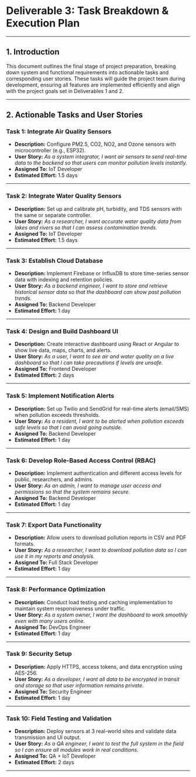 # Deliverable 3: Task Breakdown & Execution Plan

---

## 1. Introduction

This document outlines the final stage of project preparation, breaking down system and functional requirements into actionable tasks and corresponding user stories. These tasks will guide the project team during development, ensuring all features are implemented efficiently and align with the project goals set in Deliverables 1 and 2.

---

## 2. Actionable Tasks and User Stories

### Task 1: Integrate Air Quality Sensors

- **Description:** Configure PM2.5, CO2, NO2, and Ozone sensors with microcontroller (e.g., ESP32).
- **User Story:** *As a system integrator, I want air sensors to send real-time data to the backend so that users can monitor pollution levels instantly.*
- **Assigned To:** IoT Developer
- **Estimated Effort:** 1.5 days

---

### Task 2: Integrate Water Quality Sensors

- **Description:** Set up and calibrate pH, turbidity, and TDS sensors with the same or separate controller.
- **User Story:** *As a researcher, I want accurate water quality data from lakes and rivers so that I can assess contamination trends.*
- **Assigned To:** IoT Developer
- **Estimated Effort:** 1.5 days

---

### Task 3: Establish Cloud Database

- **Description:** Implement Firebase or InfluxDB to store time-series sensor data with indexing and retention policies.
- **User Story:** *As a backend engineer, I want to store and retrieve historical sensor data so that the dashboard can show past pollution trends.*
- **Assigned To:** Backend Developer
- **Estimated Effort:** 1 day

---

### Task 4: Design and Build Dashboard UI

- **Description:** Create interactive dashboard using React or Angular to show live data, maps, charts, and alerts.
- **User Story:** *As a user, I want to see air and water quality on a live dashboard so that I can take precautions if levels are unsafe.*
- **Assigned To:** Frontend Developer
- **Estimated Effort:** 2 days

---

### Task 5: Implement Notification Alerts

- **Description:** Set up Twilio and SendGrid for real-time alerts (email/SMS) when pollution exceeds thresholds.
- **User Story:** *As a resident, I want to be alerted when pollution exceeds safe levels so that I can avoid going outside.*
- **Assigned To:** Backend Developer
- **Estimated Effort:** 1 day

---

### Task 6: Develop Role-Based Access Control (RBAC)

- **Description:** Implement authentication and different access levels for public, researchers, and admins.
- **User Story:** *As an admin, I want to manage user access and permissions so that the system remains secure.*
- **Assigned To:** Backend Developer
- **Estimated Effort:** 1 day

---

### Task 7: Export Data Functionality

- **Description:** Allow users to download pollution reports in CSV and PDF formats.
- **User Story:** *As a researcher, I want to download pollution data so I can use it in my reports and analysis.*
- **Assigned To:** Full Stack Developer
- **Estimated Effort:** 1 day

---

### Task 8: Performance Optimization

- **Description:** Conduct load testing and caching implementation to maintain system responsiveness under traffic.
- **User Story:** *As a system owner, I want the dashboard to work smoothly even with many users online.*
- **Assigned To:** DevOps Engineer
- **Estimated Effort:** 1 day

---

### Task 9: Security Setup

- **Description:** Apply HTTPS, access tokens, and data encryption using AES-256.
- **User Story:** *As a developer, I want all data to be encrypted in transit and storage so that user information remains private.*
- **Assigned To:** Security Engineer
- **Estimated Effort:** 1 day

---

### Task 10: Field Testing and Validation

- **Description:** Deploy sensors at 3 real-world sites and validate data transmission and UI output.
- **User Story:** *As a QA engineer, I want to test the full system in the field so I can ensure all modules work in real conditions.*
- **Assigned To:** QA + IoT Developer
- **Estimated Effort:** 2 days

---

